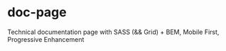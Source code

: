 # doc-page
Technical documentation page with SASS (&amp;&amp; Grid) +  BEM, Mobile First, Progressive Enhancement 
